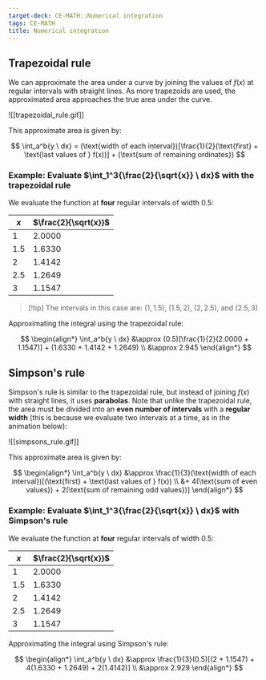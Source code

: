 ```yaml
---
target-deck: CE-MATH::Numerical integration
tags: CE-MATH
title: Numerical integration
---
```


## Trapezoidal rule

We can approximate the area under a curve by joining the values of $f(x)$ at regular intervals with straight lines. As more trapezoids are used, the approximated area approaches the true area under the curve.

![[trapezoidal_rule.gif]]

This approximate area is given by:

$$
\int_a^b{y \ dx} = (\text{width of each interval})[\frac{1}{2}(\text{first} + \text{last values of } f(x))] + (\text{sum of remaining ordinates})
$$

<!--ID: 1727924325597-->

### Example: Evaluate $\int_1^3{\frac{2}{\sqrt{x}} \ dx}$ with the trapezoidal rule

We evaluate the function at **four** regular intervals of width $0.5$:

|$x$|$\frac{2}{\sqrt{x}}$|
|---|---|
|$1$|$2.0000$|
|$1.5$|$1.6330$|
|$2$|$1.4142$|
|$2.5$|$1.2649$|
|$3$|$1.1547$|

>[!tip] The intervals in this case are: $(1, 1.5)$, $(1.5, 2)$, $(2, 2.5)$, and $(2.5, 3)$

Approximating the integral using the trapezoidal rule:

$$
\begin{align*}
\int_a^b{y \ dx} &\approx (0.5)[\frac{1}{2}(2.0000 + 1.1547)] + (1.6330 + 1.4142 + 1.2649) \\
&\approx 2.945
\end{align*}
$$

<!--ID: 1727924325604-->

## Simpson's rule

Simpson's rule is similar to the trapezoidal rule, but instead of joining $f(x)$ with straight lines, it uses **parabolas**. Note that unlike the trapezoidal rule, the area must be divided into an **even number of intervals** with a **regular width** (this is because we evaluate two intervals at a time, as in the animation below):

![[simpsons_rule.gif]]

This approximate area is given by:

$$
\begin{align*}
\int_a^b{y \ dx} &\approx \frac{1}{3}(\text{width of each interval})[(\text{first} + \text{last values of } f(x)) \\
&+ 4(\text{sum of even values}) + 2(\text{sum of remaining odd values})]
\end{align*}
$$

<!--ID: 1727924325609-->

### Example: Evaluate $\int_1^3{\frac{2}{\sqrt{x}} \ dx}$ with Simpson's rule

We evaluate the function at **four** regular intervals of width $0.5$:

|$x$|$\frac{2}{\sqrt{x}}$|
|---|---|
|$1$|$2.0000$|
|$1.5$|$1.6330$|
|$2$|$1.4142$|
|$2.5$|$1.2649$|
|$3$|$1.1547$|

Approximating the integral using Simpson's rule:

$$
\begin{align*}
\int_a^b{y \ dx} &\approx \frac{1}{3}(0.5)[(2 + 1.1547) + 4(1.6330 + 1.2649) + 2(1.4142)] \\
&\approx 2.929
\end{align*}
$$

<!--ID: 1727924325613-->
